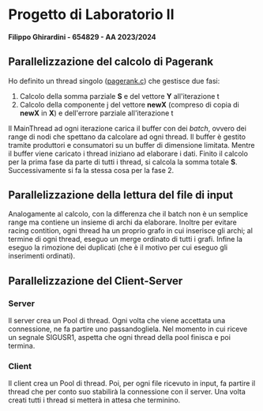 # Progetto di Laboratorio II
#### Filippo Ghirardini - 654829 - AA 2023/2024

## Parallelizzazione del calcolo di Pagerank

Ho definito un thread singolo ([pagerank.c](pagerank.c)) che gestisce due fasi:

1. Calcolo della somma parziale **S** e del vettore **Y** all'iterazione t
2. Calcolo della componente j del vettore **newX** (compreso di copia di **newX** in **X**) e dell'errore parziale 
all'iterazione t

Il MainThread ad ogni iterazione carica il buffer con dei _batch_, ovvero dei range di nodi che spettano da calcolare
ad ogni thread. Il buffer è gestito tramite produttori e consumatori su un buffer di dimensione limitata.
Mentre il buffer viene caricato i thread iniziano ad elaborare i dati. Finito il calcolo per la prima fase da parte di
tutti i thread, si calcola la somma totale **S**. 
Successivamente si fa la stessa cosa per la fase 2.

## Parallelizzazione della lettura del file di input
Analogamente al calcolo, con la differenza che il batch non è un semplice range ma contiene un insieme di archi
da elaborare. Inoltre per evitare racing contition, ogni thread ha un proprio grafo in cui inserisce gli archi;
al termine di ogni thread, eseguo un merge ordinato di tutti i grafi.
Infine la eseguo la rimozione dei duplicati (che è il motivo per cui eseguo gli inserimenti ordinati).

## Parallelizzazione del Client-Server
### Server
Il server crea un Pool di thread. Ogni volta che viene accettata una connessione, ne fa partire uno passandogliela.
Nel momento in cui riceve un segnale SIGUSR1, aspetta che ogni thread della pool finisca e poi termina.
### Client
Il client crea un Pool di thread. Poi, per ogni file ricevuto in input, fa partire il thread che per conto suo 
stabilirà la connessione con il server. Una volta creati tutti i thread si metterà in attesa che terminino.
